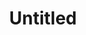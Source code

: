 ---
ee_id_thing: '4457'
site: '1'
type: '2'
inv_num: 2018-098
url: 2018-098-untitled
title: Untitled
year: '2018'
display_year: '2018'
medium: Blueberry, Rasberry on Somerset paper
dims: 11 x 7.5 in
pitch: ''
ps: ''
live_url: ''
related: ''
youtube: ''
related_code: ''
imgs: untitled-2018-098-db-ih--qTwf.jpg
subheading: ''
download: ''
add_credit: ''
commission: ''
layout: things-i-made
---
